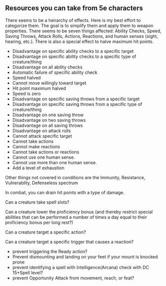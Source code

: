 ## Resources you can take from 5e characters

There seems to be a heirarchy of effects. Here is my best effort to categorize them. The goal is to simplify them and apply them to weapon properties. There seems to be seven things affected: Ability Checks, Speed, Saving Throws, Attack Rolls, Actions, Reactions, and human senses (sight, hearing, etc.). There is also a special effect to halve maximum hit points. 

* Disadvantage on specific ability checks to a specific target
* Disadvantage on specific ability checks to a specific type of creature/thing
* Disadvantage on all ability checks
* Automatic failure of specific ability check
* Speed halved
* Cannot move willingly toward target
* Hit point maximum halved
* Speed is zero
* Disadvantage on specific saving throws from a specific target
* Disadvantage on specific saving throws from a specific type of creature/thing
* Disadvantage on one saving throw
* Disadvantage on two saving throws
* Disadvantage on all saving throws
* Disadvantage on attack rolls
* Cannot attack specific target
* Cannot take actions
* Cannot make reactions
* Cannot take actions or reactions
* Cannot use one human sense.
* Cannot use more than one human sense.
* Add a level of exhaustion

Other things not covered in conditions are the Immunity, Resistance, Vulnerablity, Defenseless spectrum

In combat, you can drain hit points with a type of damage.

Can a creature take spell slots?

Can a creature lower the proficiency bonus (and thereby restrict special abilities that can be performed a number of times a day equal to their proficiency bonus per long rest?)

Can a creature target a specific action?

Can a creature target a specific trigger that causes a reaction?

* prevent triggering the Ready action?
* Prevent dismounting and landing on your feet if your mount is knocked prone
* prevent identifying a spell with Intelligence(Arcana) check with DC 15+Spell level?
* prevent Opportunity Attack from movement, reach, or feat?